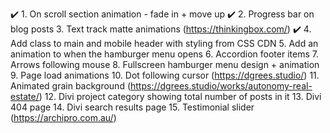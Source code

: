 ✔️ 1. On scroll section animation - fade in + move up
✔️ 2. Progress bar on blog posts
3. Text track matte animations (https://thinkingbox.com/)
✔️ 4. Add class to main and mobile header with styling from CSS CDN
5. Add an animation to when the hamburger menu opens
6. Accordion footer items
7. Arrows following mouse
8. Fullscreen hamburger menu design + animation
9. Page load animations
10. Dot following cursor (https://dgrees.studio/)
11. Animated grain background (https://dgrees.studio/works/autonomy-real-estate/)
12. Divi project category showing total number of posts in it
13. Divi 404 page
14. Divi search results page
15. Testimonial slider (https://archipro.com.au/)
